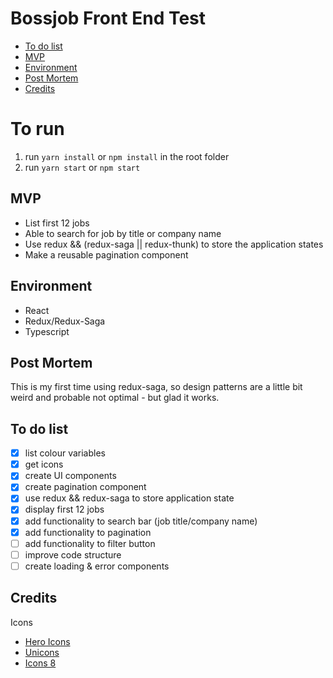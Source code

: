 # Bossjob Front End Test

- [To do list](#to-do-list)
- [MVP](#mvp)
- [Environment](#environment)
- [Post Mortem](#post-mortem)
- [Credits](#credits)

# To run

1. run `yarn install` or `npm install` in the root folder
2. run `yarn start` or `npm start`

## MVP

- List first 12 jobs
- Able to search for job by title or company name
- Use redux && (redux-saga || redux-thunk) to store the application states
- Make a reusable pagination component

## Environment

- React
- Redux/Redux-Saga
- Typescript

## Post Mortem

This is my first time using redux-saga, so design patterns are a little bit weird and probable not optimal - but glad it works.

## To do list

- [x] list colour variables
- [x] get icons
- [x] create UI components
- [x] create pagination component
- [x] use redux && redux-saga to store application state
- [x] display first 12 jobs
- [x] add functionality to search bar (job title/company name)
- [x] add functionality to pagination
- [ ] add functionality to filter button
- [ ] improve code structure
- [ ] create loading & error components

## Credits

Icons

- [Hero Icons](https://www.figma.com/community/file/958423903283802665)
- [Unicons](https://www.figma.com/community/file/902916014302207596)
- [Icons 8](https://icons8.com/icons/)
